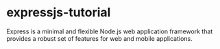# expressjs-tutorial
Express is a minimal and flexible Node.js web application framework that provides a robust set of features for web and mobile applications.
